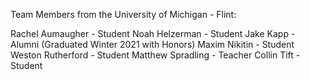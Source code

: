Team Members from the University of Michigan - Flint:

Rachel Aumaugher - Student
Noah Helzerman - Student
Jake Kapp - Alumni (Graduated Winter 2021 with Honors)
Maxim Nikitin - Student
Weston Rutherford - Student
Matthew Spradling - Teacher
Collin Tift - Student
